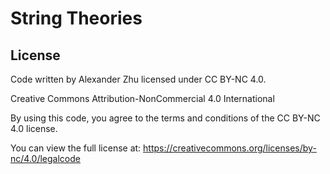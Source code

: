 # String Theories

## License

Code written by Alexander Zhu licensed under CC BY-NC 4.0.

Creative Commons Attribution-NonCommercial 4.0 International

By using this code, you agree to the terms and conditions of the CC BY-NC 4.0 license.

You can view the full license at:
https://creativecommons.org/licenses/by-nc/4.0/legalcode